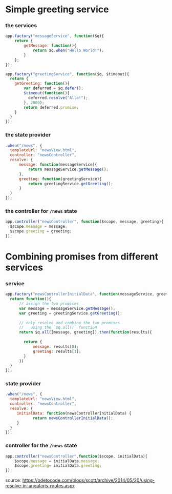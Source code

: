 # Simple greeting service
### the services
```javascript
app.factory("messageService", function($q){
    return {
        getMessage: function(){
            return $q.when("Hello World!");
        }
    };
});

app.factory("greetingService", function($q, $timeout){
  return {
    getGreeting: function(){
        var deferred = $q.defer();
        $timeout(function(){
          deferred.resolve("Allo!");
        }, 2000);
        return deferred.promise;
    }
  }
});
```
### the state provider
```javascript
.when("/news", {
  templateUrl: "newsView.html",
  controller: "newsController",
  resolve: {
      message: function(messageService){
          return messageService.getMessage();
      },
      greeting: function(greetingService){
          return greetingService.getGreeting();
      }
  }
});
```

### the controller for `/news` state
```javascript
app.controller("newsController", function($scope, message, greeting){
  $scope.message = message;
  $scope.greeting = greeting;
});
```

# Combining promises from different services
### service
```javascript
app.factory("newsControllerInitialData", function(messageService, greetingService, $q){
  return function(){
      // assign the two promises
      var message = messageService.getMessage();
      var greeting = greetingService.getGreeting();
      
      // only resolve and combine the two promises 
      //   using the `$q.all()` function
      return $q.all([message, greeting]).then(function(results){
        
        return {
            message: results[0];
            greeting: results[1];
        }
      })
  }
});
```

### state provider
```javascript
.when("/news", {
  templateUrl: "newsView.html",
  controller: "newsController",
  resolve: {
     initialData: function(newsControllerInitialData) {
            return newsControllerInitialData();
     }
  }
});
```

### controller for the `/news` state
```javascript
app.controller("newsController",function($scope, initialData){
    $scope.message = initialData.message;
    $scope.greeting= initialData.greeting;
});
```


source:
https://odetocode.com/blogs/scott/archive/2014/05/20/using-resolve-in-angularjs-routes.aspx
